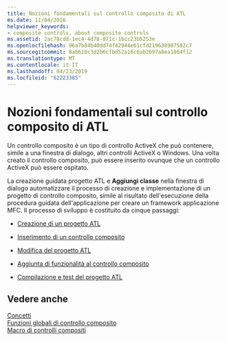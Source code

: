 ```yaml
---
title: Nozioni fondamentali sul controllo composito di ATL
ms.date: 11/04/2016
helpviewer_keywords:
- composite controls, about composite controls
ms.assetid: 2ac78cdd-1ec4-4d78-871c-1bcc23b5253e
ms.openlocfilehash: 96a7b84b40dd74f42944e61cfd219638907502c7
ms.sourcegitcommit: 0ab61bc3d2b6cfbd52a16c6ab2b97a8ea1864f12
ms.translationtype: MT
ms.contentlocale: it-IT
ms.lasthandoff: 04/23/2019
ms.locfileid: "62223385"
---
```

# <a name="atl-composite-control-fundamentals"></a>Nozioni fondamentali sul controllo composito di ATL

Un controllo composito è un tipo di controllo ActiveX che può contenere, simile a una finestra di dialogo, altri controlli ActiveX o Windows. Una volta creato il controllo composito, può essere inserito ovunque che un controllo ActiveX può essere ospitato.

La creazione guidata progetto ATL e **Aggiungi classe** nella finestra di dialogo automatizzare il processo di creazione e implementazione di un progetto di controllo composito, simile al risultato dell'esecuzione della procedura guidata dell'applicazione per creare un framework applicazione MFC. Il processo di sviluppo è costituito da cinque passaggi:

- [Creazione di un progetto ATL](../atl/reference/creating-an-atl-project.md)

- [Inserimento di un controllo composito](../atl/inserting-a-composite-control.md)

- [Modifica del progetto ATL](../atl/modifying-the-atl-project.md)

- [Aggiunta di funzionalità al controllo composito](../atl/adding-functionality-to-the-composite-control.md)

- [Compilazione e test del progetto ATL](../atl/building-and-testing-the-atl-project.md)

## <a name="see-also"></a>Vedere anche

[Concetti](../atl/active-template-library-atl-concepts.md)<br/>
[Funzioni globali di controllo composito](../atl/reference/composite-control-global-functions.md)<br/>
[Macro di controlli compositi](../atl/reference/composite-control-macros.md)
